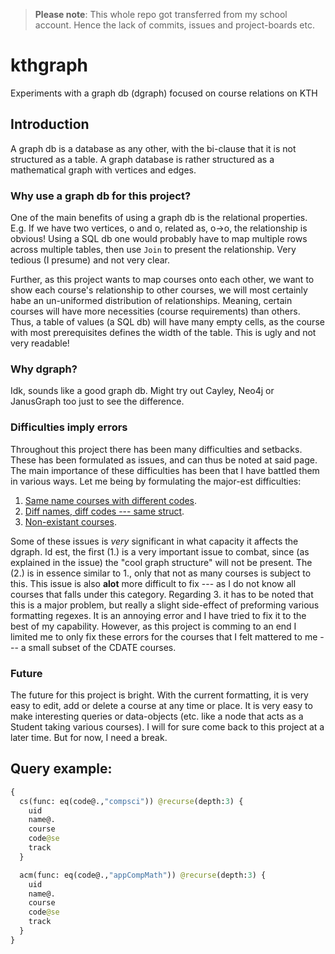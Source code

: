 > **Please note**:
This whole repo got transferred from my school account. Hence the lack of commits, issues and project-boards etc.

# kthgraph
Experiments with a graph db (dgraph) focused on course relations on KTH

## Introduction
A graph db is a database as any other, with the bi-clause that it is not structured as a table. A graph database is rather structured as a mathematical graph with vertices and edges.
### Why use a graph db for this project?
One of the main benefits of using a graph db is the relational properties. E.g. If we have two vertices, o and o, related as, o->o, the relationship is obvious! Using a SQL db one would probably have to map multiple rows across multiple tables, then use `Join` to present the relationship. Very tedious (I presume) and not very clear.

Further, as this project wants to map courses onto each other, we want to show each course's relationship to other courses, we will most certainly habe an un-uniformed distribution of relationships. Meaning, certain courses will have more necessities (course requirements) than others. Thus, a table of values (a SQL db) will have many empty cells, as the course with most prerequisites defines the width of the table. This is ugly and not very readable!

### Why dgraph?
Idk, sounds like a good graph db. Might try out Cayley, Neo4j or JanusGraph too just to see the difference.

### Difficulties imply errors
Throughout this project there has been many difficulties and setbacks. These has been formulated as issues, and can thus be noted at said page. The main importance of these difficulties has been that I have battled them in various ways. Let me being by formulating the major-est difficulties:
  1. [Same name courses with different codes](https://gits-15.sys.kth.se/simonalu/kthgraph/issues/7).
  2. [Diff names, diff codes --- same struct](https://gits-15.sys.kth.se/simonalu/kthgraph/issues/8).
  3. [Non-existant courses](https://gits-15.sys.kth.se/simonalu/kthgraph/issues/12).

Some of these issues is _very_ significant in what capacity it affects the dgraph. Id est, the first (1.) is a very important issue to combat, since (as explained in the issue) the "cool graph structure" will not be present. The (2.) is in essence similar to 1., only that not as many courses is subject to this. This issue is also **alot** more difficult to fix --- as I do not know all courses that falls under this category. Regarding 3. it has to be noted that this is a major problem, but really a slight side-effect of preforming various formatting regexes. It is an annoying error and I have tried to fix it to the best of my capability. However, as this project is comming to an end I limited me to only fix these errors for the courses that I felt mattered to me --- a small subset of the CDATE courses.

### Future
The future for this project is bright. With the current formatting, it is very easy to edit, add or delete a course at any time or place. It is very easy to make interesting queries or data-objects (etc. like a node that acts as a Student taking various courses). I will for sure come back to this project at a later time. But for now, I need a break.


## Query example:
```GraphQL
{
  cs(func: eq(code@.,"compsci")) @recurse(depth:3) {
    uid
    name@.
    course
    code@se
    track
  }

  acm(func: eq(code@.,"appCompMath")) @recurse(depth:3) {
    uid
    name@.
    course
    code@se
    track
  }
}
```
